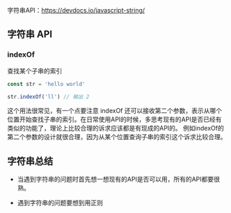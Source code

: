 字符串API：https://devdocs.io/javascript-string/

## 字符串 API

### indexOf

查找某个子串的索引

```js
const str = 'hello world'

str.indexOf('ll') // 输出 2
```

这个用法很常见，有一个点要注意 indexOf 还可以接收第二个参数，表示从哪个位置开始查找子串的索引。在日常使用API的时候，多思考现有的API是否已经有类似的功能了，理论上比较合理的诉求应该都是有现成的API的。
例如indexOf的第二个参数的设计就很合理，因为从某个位置查询子串的索引这个诉求比较合理。


## 字符串总结

- 当遇到字符串的问题时首先想一想现有的API是否可以用，所有的API都要很熟。

- 遇到字符串的问题要想到用正则

